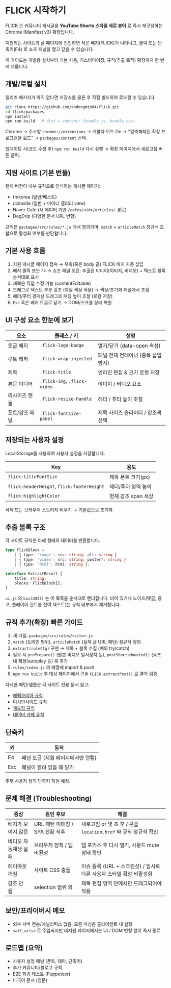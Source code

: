 # FLICK 시작하기

FLICK 는 커뮤니티 게시글을 **YouTube Shorts 스타일 세로 뷰어** 로 즉시 재구성하는 Chrome (Manifest v3) 확장입니다.

지원되는 사이트의 글 페이지에 진입하면 작은 배지(FLICK)가 나타나고, 클릭 또는 단축키(F4) 로 쇼츠 패널을 열고 닫을 수 있습니다.

이 가이드는 개발용 설치부터 기본 사용, 커스터마이징, 규칙(추출 로직) 확장까지 한 번에 다룹니다.

## 개발/로컬 설치

릴리즈 패키지가 아직 없다면 저장소를 클론 후 직접 빌드하여 로드할 수 있습니다.

```bash
git clone https://github.com/andongmin94/flick.git
cd flick/packages
npm install
npm run build   # dist = content/ (bundle.js, bundle.css)
```

Chrome → 주소창 `chrome://extensions` → 개발자 모드 On → "압축해제된 확장 프로그램을 로드" → `packages/content` 선택.

업데이트 시(코드 수정 후) `npm run build` 다시 실행 → 확장 페이지에서 새로고침 버튼 클릭.

## 지원 사이트 (기본 번들)

현재 버전이 내부 규칙으로 인식하는 게시글 페이지:

- fmkorea (일반/베스트)
- dcinside (일반 + 마이너 갤러리 view)
- Naver Cafe (새 에디터 기반 `/cafes/<id>/articles/` 경로)
- DogDrip (다양한 문서 URL 변형)

규칙은 `packages/src/rules/*.js` 에서 정의되며, `match` + `articleMatch` 정규식 조합으로 활성화 여부를 판단합니다.

## 기본 사용 흐름

1. 지원 게시글 페이지 접속 → 우측(혹은 body 끝) FLICK 배지 자동 삽입
2. 배지 클릭 또는 `F4` → 쇼츠 패널 오픈: 추출된 미디어(이미지, 비디오) + 텍스트 블록 순서대로 표시
3. 제목은 직접 수정 가능 (contentEditable)
4. 드래그로 텍스트 부분 강조 (자동 색상 적용) → 색상/초기화 패널에서 조정
5. 헤더/푸터 경계선 드래그로 패딩 높이 조절 (로컬 저장)
6. `Esc` 혹은 배지 토글로 닫기 → DOM/스크롤 상태 복원

## UI 구성 요소 한눈에 보기

| 요소 | 클래스 / 키 | 설명 |
|------|--------------|------|
| 토글 배지 | `.flick-logo-badge` | 열기/닫기 (data-open 속성) |
| 루트 래퍼 | `.flick-wrap-injected` | 패널 전체 컨테이너 (중복 삽입 방지) |
| 제목 | `.flick-title` | 인라인 편집 & 크기 로컬 저장 |
| 본문 미디어 | `.flick-img`, `.flick-video` | 이미지 / 비디오 요소 |
| 리사이즈 핸들 | `.flick-resize-handle` | 헤더 / 푸터 높이 조절 |
| 폰트/강조 패널 | `.flick-fontsize-panel` | 제목 사이즈 슬라이더 / 강조색 선택 |

## 저장되는 사용자 설정

LocalStorage를 사용하여 사용자 설정을 저장합니다.

| Key | 용도 |
|-----|------|
| `flick:titleFontSize` | 제목 폰트 크기(px) |
| `flick:headerHeight`, `flick:footerHeight` | 헤더/푸터 영역 높이 |
| `flick:highlightColor` | 현재 강조 span 색상 |

삭제 또는 브라우저 스토리지 비우기 → 기본값으로 초기화.

## 추출 블록 구조

각 사이트 규칙은 아래 형태의 데이터를 반환합니다.

```ts
type FlickBlock =
	| { type: 'image'; src: string; alt: string }
	| { type: 'video'; src: string; poster?: string }
	| { type: 'html'; html: string };

interface ExtractResult {
	title: string;
	blocks: FlickBlock[];
}
```

`ui.js` 의 `buildUI()` 는 이 목록을 순서대로 렌더합니다. 비어 있거나 노이즈(댓글, 광고, 플레이어 컨트롤 잔여 텍스트)는 규칙 내부에서 제거합니다.

## 규칙 추가(확장) 빠른 가이드

1. 새 파일: `packages/src/rules/<site>.js`
2. `match` (도메인 범위), `articleMatch` (실제 글 URL 패턴) 정규식 정의
3. `extract(ruleCfg)` 구현 → 제목 + 블록 수집 (예외 try/catch)
4. 필요 시 `prePrepare()` (원본 비디오 일시정지 등), `postShortsMounted()` (쇼츠 내 재생/autoplay 등) 훅 추가
5. `rules/index.js` 의 배열에 import & push
6. `npm run build` 후 대상 페이지에서 콘솔 `FLICK.extractPost()` 로 결과 검증

자세한 패턴/샘플은 각 사이트 전용 문서 참고:

- [에펨코리아 규칙](./fmkorea.md)
- [디시인사이드 규칙](./dcinside.md)
- [개드립 규칙](./dogdrip.md)
- [네이버 카페 규칙](./naverCafe.md)

## 단축키

| 키 | 동작 |
|----|------|
| F4 | 패널 토글 (지원 페이지에서만 열림) |
| Esc | 패널이 열려 있을 때 닫기 |

추후 사용자 정의 단축키 지원 예정.

## 문제 해결 (Troubleshooting)

| 증상 | 원인 후보 | 해결 |
|------|-----------|------|
| 배지가 보이지 않음 | URL 패턴 미매칭 / SPA 전환 직후 | 새로고침 or 몇 초 후 / 콘솔 `location.href` 와 규칙 정규식 확인 |
| 비디오 자동재생 실패 | 브라우저 정책 / 탭 비활성 | 탭 포커스 후 다시 열기, 사운드 mute 상태 확인 |
| 레이아웃 깨짐 | 사이트 CSS 충돌 | 이슈 등록 (URL + 스크린샷) / 임시로 다른 사용자 스타일 확장 비활성화 |
| 강조 안 됨 | selection 범위 외 | 제목 편집 영역 안에서만 드래그되어야 적용 |

## 보안/프라이버시 메모

- 외부 서버 전송/애널리틱스 없음, 모든 파싱은 클라이언트 내 실행
- `<all_urls>` 로 주입되지만 비지원 페이지에서는 UI / DOM 변형 없이 즉시 종료

## 로드맵 (요약)

- 사용자 설정 패널 (폰트, 테마, 단축키)
- 추가 커뮤니티/블로그 규칙
- E2E 회귀 테스트 (Puppeteer)
- 다국어 문서 (영문)
